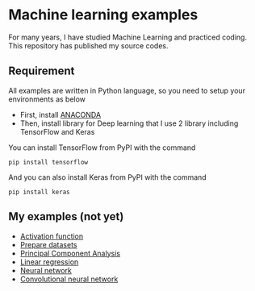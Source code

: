 # Machine learning examples

For many years, I have studied Machine Learning and practiced coding. This repository has published my source codes.

## Requirement

All examples are written in Python language, so you need to setup your environments as below 

* First, install [ANACONDA](https://www.continuum.io/downloads)
* Then, install library for Deep learning that I use 2 library including TensorFlow and Keras

You can install TensorFlow from PyPI with the command

`pip install tensorflow`

And you can also install Keras from PyPI with the command

`pip install keras`

## My examples (not yet) 

* [Activation function](Activation_function)
* [Prepare datasets](Prepare_datasets)
* [Principal Component Analysis](Principal_Component_Analysis)
* [Linear regression](Linear_regression)
* [Neural network](Neural_network)
* [Convolutional neural network](Convolutional_neural_network)
